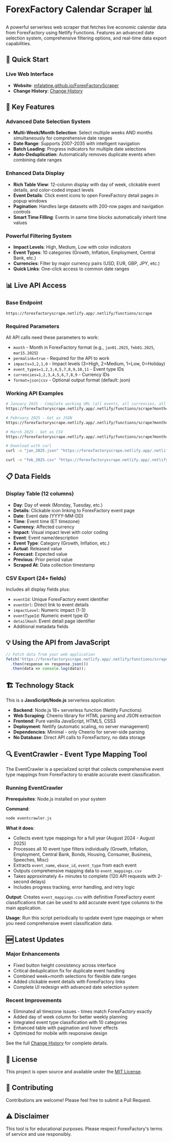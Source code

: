 # ForexFactory Calendar Scraper 📊

A powerful serverless web scraper that fetches live economic calendar data from ForexFactory using Netlify Functions. Features an advanced date selection system, comprehensive filtering options, and real-time data export capabilities.

## 🚀 Quick Start

### Live Web Interface

- **Website**: [mfalatine.github.io/ForexFactoryScraper](https://mfalatine.github.io/ForexFactoryScraper/)
- **Change History**: [Change History](https://mfalatine.github.io/ForexFactoryScraper/change-history.html)

## 🌟 Key Features

### Advanced Date Selection System
- **Multi-Week/Month Selection**: Select multiple weeks AND months simultaneously for comprehensive date ranges
- **Date Range**: Supports 2007-2035 with intelligent navigation
- **Batch Loading**: Progress indicators for multiple date selections
- **Auto-Deduplication**: Automatically removes duplicate events when combining date ranges

### Enhanced Data Display
- **Rich Table View**: 12-column display with day of week, clickable event details, and color-coded impact levels
- **Event Details**: Click event icons to open ForexFactory detail pages in popup windows
- **Pagination**: Handles large datasets with 200-row pages and navigation controls
- **Smart Time Filling**: Events in same time blocks automatically inherit time values

### Powerful Filtering System
- **Impact Levels**: High, Medium, Low with color indicators
- **Event Types**: 10 categories (Growth, Inflation, Employment, Central Bank, etc.)
- **Currencies**: Filter by major currency pairs (USD, EUR, GBP, JPY, etc.)
- **Quick Links**: One-click access to common date ranges

## 📊 Live API Access

### Base Endpoint
`https://forexfactoryscrape.netlify.app/.netlify/functions/scrape`

### Required Parameters

All API calls need these parameters to work:
- `month` - Month in ForexFactory format (e.g., `jan01.2025`, `feb01.2025`, `mar15.2025`)
- `permalink=true` - Required for the API to work
- `impacts=3,2,1,0` - Impact levels (3=High, 2=Medium, 1=Low, 0=Holiday)
- `event_types=1,2,3,4,5,7,8,9,10,11` - Event type IDs
- `currencies=1,2,3,4,5,6,7,8,9` - Currency IDs
- `format=json|csv` - Optional output format (default: json)

### Working API Examples

```bash
# January 2025 - Complete working URL (all events, all currencies, all impacts)
https://forexfactoryscrape.netlify.app/.netlify/functions/scrape?month=jan01.2025&permalink=true&impacts=3,2,1,0&event_types=1,2,3,4,5,7,8,9,10,11&currencies=1,2,3,4,5,6,7,8,9

# February 2025 - Get as JSON
https://forexfactoryscrape.netlify.app/.netlify/functions/scrape?month=feb01.2025&permalink=true&impacts=3,2,1,0&event_types=1,2,3,4,5,7,8,9,10,11&currencies=1,2,3,4,5,6,7,8,9

# March 2025 - Get as CSV  
https://forexfactoryscrape.netlify.app/.netlify/functions/scrape?month=mar01.2025&format=csv&permalink=true&impacts=3,2,1,0&event_types=1,2,3,4,5,7,8,9,10,11&currencies=1,2,3,4,5,6,7,8,9

# Download with curl
curl -o "jan_2025.json" "https://forexfactoryscrape.netlify.app/.netlify/functions/scrape?month=jan01.2025&permalink=true&impacts=3,2,1,0&event_types=1,2,3,4,5,7,8,9,10,11&currencies=1,2,3,4,5,6,7,8,9"

curl -o "feb_2025.csv" "https://forexfactoryscrape.netlify.app/.netlify/functions/scrape?month=feb01.2025&format=csv&permalink=true&impacts=3,2,1,0&event_types=1,2,3,4,5,7,8,9,10,11&currencies=1,2,3,4,5,6,7,8,9"
```

## 📋 Data Fields

### Display Table (12 columns)
- **Day**: Day of week (Monday, Tuesday, etc.)
- **Details**: Clickable icon linking to ForexFactory event page
- **Date**: Event date (YYYY-MM-DD)
- **Time**: Event time (ET timezone)
- **Currency**: Affected currency
- **Impact**: Visual impact level with color coding
- **Event**: Event name/description
- **Event Type**: Category (Growth, Inflation, etc.)
- **Actual**: Released value
- **Forecast**: Expected value
- **Previous**: Prior period value
- **Scraped At**: Data collection timestamp

### CSV Export (24+ fields)
Includes all display fields plus:
- `eventId`: Unique ForexFactory event identifier
- `eventUrl`: Direct link to event details
- `impactLevel`: Numeric impact (1-3)
- `eventTypeId`: Numeric event type ID
- `detailHash`: Event detail page identifier
- Additional metadata fields

## 💡 Using the API from JavaScript

```javascript
// Fetch data from your web application
fetch('https://forexfactoryscrape.netlify.app/.netlify/functions/scrape?month=jan01.2025&permalink=true&impacts=3,2,1,0&event_types=1,2,3,4,5,7,8,9,10,11&currencies=1,2,3,4,5,6,7,8,9')
  .then(response => response.json())
  .then(data => console.log(data));
```

## 🏗️ Technology Stack

This is a **JavaScript/Node.js** serverless application:

- **Backend**: Node.js 18+ serverless function (Netlify Functions)
- **Web Scraping**: Cheerio library for HTML parsing and JSON extraction
- **Frontend**: Pure vanilla JavaScript, HTML5, CSS3
- **Deployment**: Netlify (automatic scaling, no server management)
- **Dependencies**: Minimal - only Cheerio for server-side parsing
- **No Database**: Direct API calls to ForexFactory, no data storage


## 🔍 EventCrawler - Event Type Mapping Tool

The EventCrawler is a specialized script that collects comprehensive event type mappings from ForexFactory to enable accurate event classification.

### Running EventCrawler

**Prerequisites**: Node.js installed on your system

**Command**:
```bash
node eventcrawler.js
```

**What it does**:
- Collects event type mappings for a full year (August 2024 - August 2025)
- Processes all 10 event type filters individually (Growth, Inflation, Employment, Central Bank, Bonds, Housing, Consumer, Business, Speeches, Misc)
- Extracts `event_name`, `ebase_id`, `event_type` from each event
- Outputs comprehensive mapping data to `event_mappings.csv`
- Takes approximately 4+ minutes to complete (120 API requests with 2-second delays)
- Includes progress tracking, error handling, and retry logic

**Output**: Creates `event_mappings.csv` with definitive ForexFactory event classifications that can be used to add accurate event type columns to the main application.

**Usage**: Run this script periodically to update event type mappings or when you need comprehensive event classification data.

## 🆕 Latest Updates

### Major Enhancements
- Fixed button height consistency across interface
- Critical deduplication fix for duplicate event handling
- Combined week+month selections for flexible date ranges
- Added clickable event details with ForexFactory links
- Complete UI redesign with advanced date selection system

### Recent Improvements
- Eliminated all timezone issues - times match ForexFactory exactly
- Added day of week column for better weekly planning
- Integrated event type classification with 10 categories
- Enhanced table with pagination and hover effects
- Optimized for mobile with responsive design

See the full [Change History](https://mfalatine.github.io/ForexFactoryScraper/change-history.html) for complete details.

## 📝 License

This project is open source and available under the [MIT License](LICENSE).

## 🤝 Contributing

Contributions are welcome! Please feel free to submit a Pull Request.

## ⚠️ Disclaimer

This tool is for educational purposes. Please respect ForexFactory's terms of service and use responsibly.
